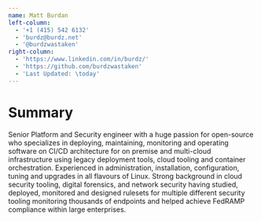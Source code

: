 ```yaml
---
name: Matt Burdan
left-column:
  - '+1 (415) 542 6132'
  - 'burdz@burdz.net'
  - '@burdzwastaken'
right-column:
  - 'https://www.linkedin.com/in/burdz/'
  - 'https://github.com/burdzwastaken'
  - 'Last Updated: \today'
---
```


# Summary

Senior Platform and Security engineer with a huge passion for open-source who specializes in deploying, maintaining, monitoring and operating software on CI/CD architecture for on premise and multi-cloud infrastructure using legacy deployment tools, cloud tooling and container orchestration. Experienced in administration, installation, configuration, tuning and upgrades in all flavours of Linux. Strong background in cloud security tooling, digital forensics, and network security having studied, deployed, monitored and designed rulesets for multiple different security tooling monitoring thousands of endpoints and helped achieve FedRAMP compliance within large enterprises.
